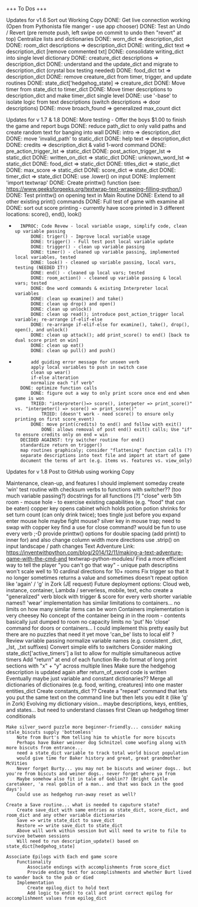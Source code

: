 +++ To Dos +++

Updates for v1.6
	Sort out Working Copy
		DONE: Get live connection working (Open from Pythonista file manger - use app chooser)
		DONE: Test an Undo / Revert (pre remote push, left swipe on commit to undo then "revert" at top)
	Centralize lists and dictionaries
		DONE: worn_dict => description_dict
		DONE: room_dict descriptions => description_dict
		DONE: writing_dict text => description_dict [remove commented txt]
		DONE: consolidate writing_dict into single level dictionary
		DONE: creature_dict descriptions => description_dict
		DONE: understand and the update_dict and migrate to description_dict (crystal box testing needed)
		DONE: food_dict txt => description_dict
		DONE: remove creature_dict from timer, trigger, and update routines
		DONE: state_dict['hedgehog_state] => creature_dict
		DONE: Move timer from state_dict to timer_dict
		DONE: Move timer descriptions to description_dict and make timer_dict single level
		DONE: use '-base' to isolate logic from text descriptions (switch descriptions => door descriptions)
		DONE: move broach_found => generalized max_count dict

Updates for v 1.7 & 1.8
		DONE: More testing - Offer the boys $1.00 to finish the game and report bugs
		DONE: reduce path_dict to only valid paths and create random text for banging into wall
		DONE: intro => description_dict
		DONE: move 'invalid_path' to static_dict
		DONE: help text => description_dict
		DONE: credits => description_dict & valid 1-word command
		DONE: pre_action_trigger_lst => static_dict
		DONE: post_action_trigger_lst => static_dict
		DONE: written_on_dict => static_dict
		DONE: unknown_word_lst => static_dict
		DONE: food_dict => static_dict
		DONE: titles_dict => static_dict
		DONE: max_score => static_dict
		DONE: score_dict => state_dict
		DONE: timer_dict => state_dict
		DONE: use .lower() on input
		DONE: Implement 'import textwrap'
			DONE: Create printtw() function (see: https://www.geeksforgeeks.org/textwrap-text-wrapping-filling-python/)
			DONE: Test printtw() on opening text in Main Routine
			DONE: Extend to all other existing print() commands
			DONE: Full test of game with examine all
		DONE: sort out score printing - currently have score printed in 3 different locations: score(), end(), look()
*		INPROC: Code Revew - local variable usage, simplify code, clean up variable passing
			DONE: triger() - Improve local variable usage
			DONE: trigger() - Full test post local variable update
			DONE: trigger() - clean up variable passing
			DONE: timer() - cleaned up variable passing, implemented local variables, tested
			DONE: look() - cleaned up variable passing, local vars, testing (NEEDED IT!)
			DONE: end() - cleaned up local vars; tested
			DONE: room_action() - cleaned up variable passing & local vars; tested
			DONE: One word commands & existing Interpreter local variables
			DONE: clean up examine() and take()
			DONE: clean up drop() and open()
			DONE: clean up unlock()
			DONE: clean up read(); introduce post_action_trigger local variable; re-arrange if-elif-else
			DONE: re-arrange if-elif-else for examine(), take(), drop(), open(), and unlock()
			DONE: clean up attack(); add print_score() to end() [back to dual score print on win]
			DONE: clean up eat()
			DONE: clean up pull() and push()
*			add guiding error message for unseen verb
			apply local variables to push in switch case
			clean up wear()
			if-else alteration
			normalize each "if verb"
		DONE: optimize function calls
			DONE: figure out a way to only print score once end end when game is won
			TRIED: "interpreter()=> score(), interpeter => print_score()" vs. "interpeter() => score() => print_score()"
				TRIED: (doesn't work - need score() to ensure only printing on first score_event)
			DONE: move print(credits) to end() and follow with exit()
				DONE: allows removal of post end() exit() calls; Use "if" to ensure credits only on end = win
		DECIDED AGAINST: try switcher routine for end()
		standardize return on trigger()
		map routines graphicaly; consider "flattening" function calls (?)
		separate descriptions into text file and import at start of game
		document the terms of art (e.g. items vs. features vs. view_only)

Updates for v 1.8
	Post to GitHub using working Copy


Maintenance, clean-up, and features I should implement someday
	create 'win' test routine with checksum
	verbs to functions with switcher?? (too much variable passing?)
	docstrings for all functions [?]
	"close" verb
	5th room - mouse hole - to exercise existing capabilities (e.g. "food" that can be eaten)
		copper key opens cabinet which holds potion
		potion shrinks for set turn count (can only drink twice); toes tingle just before you expand
		enter mouse hole
		maybe fight mouse?
		silver key in mouse trap; need to swap with copper key
		find a use for close command?
		would be fun to use every verb ;-D
	provide printtw() options for double spacing (add print() to inner for) and also change column width 
	more directions
	use .strip() on input
	landscape / path changes
	Text Adventure Link: https://inventwithpython.com/blog/2014/12/11/making-a-text-adventure-game-with-the-cmd-and textwrap-python-modules/
	Find a more efficient way to tell the player "you can't go that way" - unique path descriptins won't scale well to 10 cardinal directions for 10+ rooms
	Fix trigger so that it no longer sometimes returns a value and sometimes doesn't
	repeat option like 'again' / 'g' in Zork (JE request)
	Future deployment options: Cloud web, instance, container, Lambda / serverless, mobile, text, echo
	create a "generalized" verb block with trigger & score for every verb
	shorter variable names!!
	'wear' implementation has similar limitations to containers... no limits on how many similar items can be worn
	Containers implementation is very cheesey 
			No concept of the container being _in_ in the room - contents basically just dumped to room
			no capacity limits
			no 'put'
		No 'close' command for doors or containers...
			I could implement this pretty easily but there are no puzzles that need it yet
		move 'can_be' lists to local elif ?
	   	Review variable passing
		normalize variable names (e.g. consistent _dict, _lst, _txt suffixes)
		Convert simple elifs to switchers
		Consider making state_dict['active_timers'] a list to allow for multiple simultaneous active timers
		Add "return" at end of each function
		Re-do format of long print sections with "x" + "y" across multiple lines
		Make sure the hedgehog description is updated again after return_of_sword code is written
		Eventually maybe just variable and constant dictionaries??
		Merge all dictionaries of dictionaires (e.g. food, writing, creatures) into one master entities_dict
		Create constants_dict ??
		Create a "repeat" command that lets you put the same text on the command line but then lets you edit it (like 'g' in Zork)
		Evolving my dictionary vision... maybe descriptions, keys, entities, and states... but need to understand classes first
		Clean up hedgehog timer conditionals

	Make silver_sword puzzle more beginner-friendly... consider making stale_biscuts supply 'bottomless'
		Note from Burt's Mom telling him to whistle for more biscuts
		Perhaps have Baker weinner dog Schnitzel come woofing along with more biscuts from entrance... 
		need a state_dict variable to track total world biscut population
		would give time for Baker history and great, great grandmother McVities 
		Never forget Burty... you may not be biscuts and weiner dogs.. but you're from biscuts and weiner dogs.. never forget where ya from
		Maybe somehow also fit in tale of Goblin?? (Bright Castle caretakeer, 'a real goblin of a man.. and that was back in the good days')
		Could use as hedgehog run-away reset as well?

	Create a Save routine... what is needed to caputure state?
		Create save_dict with same entries as state_dict, score_dict, and room_dict and any other variable dictionaries
		Save => write state_dict to save_dict
		Restore => write save_dict to state_dict
		Above will work within session but will need to write to file to survive between sessions
 		Will need to run description_update() based on state_dict[hedgehog_state] 

	Associate Epilogs with Each end game score
		Functionality
			Associate endings with accomplishments from score_dict 
			Provide ending text for accomplishments and whether Burt lived to wander back to the pub or died
		Implementation
			Create epilog_dict to hold text
			Add logic to end() to call and print correct epilog for accomplishment values from epilog_dict
